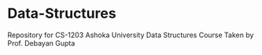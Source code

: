 # Data-Structures
Repository for CS-1203 Ashoka University Data Structures Course Taken by Prof. Debayan Gupta
